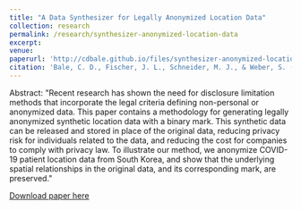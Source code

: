 ```yaml
---
title: "A Data Synthesizer for Legally Anonymized Location Data"
collection: research
permalink: /research/synthesizer-anonymized-location-data
excerpt:
venue:
paperurl: 'http://cdbale.github.io/files/synthesizer-anonymized-location-data.pdf'
citation: 'Bale, C. D., Fischer, J. L., Schneider, M. J., & Weber, S. (2021). &quot;A Data Synthesizer for Legally Anonymized Location Data.&quot; <i>Working Paper</i>.'
---
```


Abstract: "Recent research has shown the need for disclosure limitation methods that incorporate the legal criteria defining non-personal or anonymized data. This paper contains  a methodology for generating legally anonymized synthetic location data with a binary mark. This synthetic data can be released and stored in place of the original data, reducing privacy risk for individuals related to the data, and reducing the cost for companies to comply with privacy law. To illustrate our method, we anonymize COVID-19 patient location data from South Korea, and show that the underlying spatial relationships in the original data, and its corresponding mark, are preserved."

[Download paper here](http://cdbale.github.io/files/synthesizer-anonymized-location-data.pdf)
